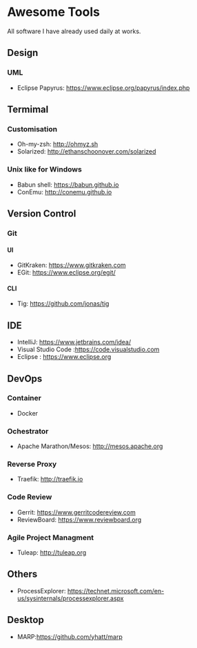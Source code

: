 # Awesome Tools
All software I have already used daily at works.

## Design
### UML
  *  Eclipse Papyrus: https://www.eclipse.org/papyrus/index.php
## Termimal
### Customisation
  * Oh-my-zsh: http://ohmyz.sh
  * Solarized: http://ethanschoonover.com/solarized
### Unix like for Windows
  * Babun shell: https://babun.github.io
  * ConEmu: http://conemu.github.io
## Version Control
### Git
#### UI
   * GitKraken: https://www.gitkraken.com
   * EGit: https://www.eclipse.org/egit/
#### CLI
   * Tig:  https://github.com/jonas/tig
## IDE
  * IntelliJ: https://www.jetbrains.com/idea/
  * Visual Studio Code :https://code.visualstudio.com
  * Eclipse : https://www.eclipse.org
## DevOps
### Container
  *  Docker
### Ochestrator
  *  Apache Marathon/Mesos: http://mesos.apache.org
### Reverse Proxy
  * Traefik: http://traefik.io
### Code Review
  * Gerrit: https://www.gerritcodereview.com
  * ReviewBoard: https://www.reviewboard.org
### Agile Project Managment
  * Tuleap: http://tuleap.org
## Others
  * ProcessExplorer: https://technet.microsoft.com/en-us/sysinternals/processexplorer.aspx
  
## Desktop
  * MARP:https://github.com/yhatt/marp

   
  

